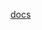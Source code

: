 [docs](http://raw.githubusercontent.com/MikalaiYatsyna/terraform-aws-eks-cert-manager/master/README.md ':include')